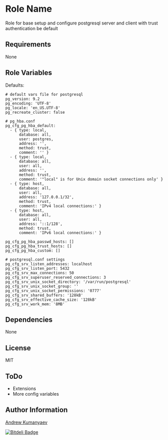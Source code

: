 Role Name
========

Role for base setup and configure postgresql server and client with
trust authentication be default

Requirements
------------

None

Role Variables
--------------

Defaults:

    # default vars file for postgresql
    pg_version: 9.2
    pg_encoding: 'UTF-8'
    pg_locale: 'en_US.UTF-8'
    pg_recreate_cluster: false

    # pg_hba.conf
    pg_cfg_pg_hba_default:
      - { type: local,
          database: all,
          user: postgres,
          address: '',
          method: trust,
          comment: '' }
      - { type: local,
          database: all,
          user: all,
          address: '',
          method: trust,
          comment: '"local" is for Unix domain socket connections only' }
      - { type: host,
          database: all,
          user: all,
          address: '127.0.0.1/32',
          method: trust,
          comment: 'IPv4 local connections:' }
      - { type: host,
          database: all,
          user: all,
          address: '::1/128',
          method: trust,
          comment: 'IPv6 local connections:' }

    pg_cfg_pg_hba_passwd_hosts: []
    pg_cfg_pg_hba_trust_hosts: []
    pg_cfg_pg_hba_custom: []

    # postgresql.conf settings
    pg_cfg_srv_listen_addresses: localhost
    pg_cfg_srv_listen_port: 5432
    pg_cfg_srv_max_connections: 50
    pg_cfg_srv_superuser_reserved_connections: 3
    pg_cfg_srv_unix_socket_directory: '/var/run/postgresql'
    pg_cfg_srv_unix_socket_group: ''
    pg_cfg_srv_unix_socket_permissions: '0777'
    pg_cfg_srv_shared_buffers: '128kB'
    pg_cfg_srv_effective_cache_size: '128kB'
    pg_cfg_srv_work_mem: '8MB'

Dependencies
------------

None

License
-------

MIT

ToDo
-------

 - Extensions
 - More config variables

Author Information
------------------

[Andrew Kumanyaev](https://github.com/zzet)

[![Bitdeli Badge](https://d2weczhvl823v0.cloudfront.net/zzet/ansible-postgresql-role/trend.png)](https://bitdeli.com/free "Bitdeli Badge")

